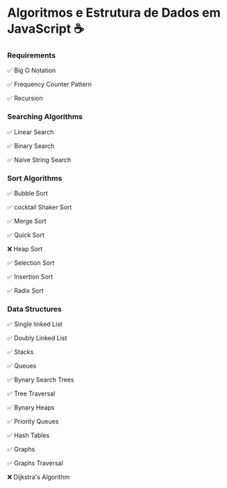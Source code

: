 #  Algoritmos e Estrutura de Dados em  JavaScript ☕

### Requirements

  ✅ Big O Notation

  ✅ Frequency Counter Pattern

  ✅ Recursion 

### Searching Algorithms

  ✅ Linear Search
  
  ✅ Binary Search
  
  ✅ Naive String Search

### Sort Algorithms
  
  ✅ Bubble Sort

  ✅ cocktail Shaker Sort

  ✅ Merge Sort

  ✅ Quick Sort

  ❌ Heap Sort

  ✅ Selection Sort

  ✅ Insertion Sort

  ✅ Radix Sort

### Data Structures

  ✅ Single linked List
  
  ✅ Doubly Linked List
  
  ✅ Stacks 
  
  ✅ Queues
  
  ✅ Bynary Search Trees
  
  ✅ Tree Traversal
  
  ✅ Bynary Heaps

  ✅ Priority Queues
  
  ✅ Hash Tables
  
  ✅ Graphs
  
  ✅ Graphs Traversal
  
  ❌ Dijkstra's Algorithm
  
  
  

